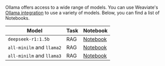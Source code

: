 Ollama offers access to a wide range of models. You can use Weaviate's [Ollama integration](https://docs.weaviate.io/weaviate/model-providers/ollama) to use a variety of models. Below, you can find a list of Notebooks.

| Model | Task | Notebook|
| --- | --- | --- |
| `deepseek-r1:1.5b` | RAG | [Notebook](https://github.com/weaviate/recipes/blob/main/weaviate-features/model-providers/deepseek/rag_deepseek_r1%3A1.5b.ipynb) |
| `all-minilm` and `llama2` | RAG | [Notebook](https://github.com/weaviate/recipes/blob/main/weaviate-features/model-providers/meta/rag_llama_2_ollama.ipynb) |
| `all-minilm` and `llama3` | RAG | [Notebook](https://github.com/weaviate/recipes/blob/main/weaviate-features/model-providers/meta/rag_llama_3_ollama.ipynb) |